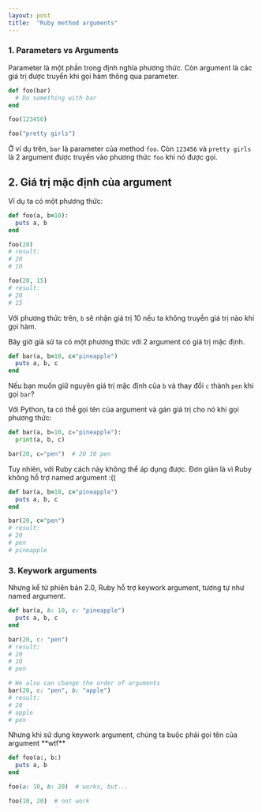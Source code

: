 ```yaml
---
layout: post
title:  "Ruby method arguments"
---
```

### 1. Parameters vs Arguments
Parameter là một phần trong định nghĩa phương thức.
Còn argument là các giá trị được truyền khi gọi hàm thông qua parameter.

```ruby
def foo(bar)
  # Do something with bar
end

foo(123456)

foo("pretty girls")
```
Ở ví dụ trên, `bar` là parameter của method `foo`. Còn `123456` và `pretty girls` là 2 argument được truyền vào phương thức `foo` khi nó được gọi.

## 2. Giá trị mặc định của argument
Ví dụ ta có một phương thức:

```ruby
def foo(a, b=10):
  puts a, b
end

foo(20)
# result:
# 20
# 10

foo(20, 15)
# result:
# 20
# 15
```
Với phương thức trên, `b` sẽ nhận giá trị 10 nếu ta không truyền giá trị nào khi gọi hàm.

Bây giờ giả sử ta có một phương thức với 2 argument có giá trị mặc định.

```ruby
def bar(a, b=10, c="pineapple")
  puts a, b, c
end
```
Nếu bạn muốn giữ nguyên giá trị mặc định của `b` và thay đổi `c` thành `pen` khi gọi `bar`?

Với Python, ta có thể gọi tên của argument và gán giá trị cho nó khi gọi phương thức:
```python
def bar(a, b=10, c="pineapple"):
  print(a, b, c)

bar(20, c="pen")  # 20 10 pen
```
Tuy nhiên, với Ruby cách này không thể áp dụng được. Đơn giản là vì Ruby không hỗ trợ named argument :((

```ruby
def bar(a, b=10, c="pineapple")
  puts a, b, c
end

bar(20, c="pen")
# result:
# 20
# pen
# pineapple
```

### 3. Keywork arguments
Nhưng kể từ phiên bản 2.0, Ruby hỗ trợ keywork argument, tương tự như named argument.

```ruby
def bar(a, b: 10, c: "pineapple")
  puts a, b, c
end

bar(20, c: "pen")
# result:
# 20
# 10
# pen

# We also can change the order of arguments
bar(20, c: "pen", b: "apple")
# result:
# 20
# apple
# pen
```

Nhưng khi sử dụng keywork argument, chúng ta buộc phải gọi tên của argument \*\*wtf\*\*

```ruby
def foo(a:, b:)
  puts a, b
end

foo(a: 10, b: 20)  # works, but...

foo(10, 20)  # not work
```
